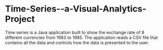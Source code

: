 Time-Series--a-Visual-Analytics-Project
=======================================

Time series is a Java application built to show the exchange rate of 8 different currencies from 1983 to 1985. The application reads a CSV file that contains all the data and controls how the data is presented to the user.
